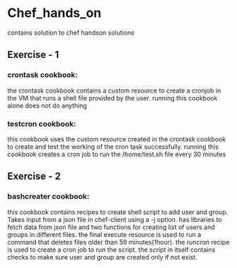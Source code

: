# Chef_hands_on
contains solution to chef handson solutions
## Exercise - 1
### crontask cookbook:
the crontask cookbook contains a custom resource to create a cronjob in the VM that runs a shell file provided by the user. running this cookbook alone does not do anything
### testcron cookbook:
this cookbook uses the custom resource created in the crontask cookbook to create and test the working of the cron task successfully.
running this cookbook creates a cron job to run the /home/test.sh file every 30 minutes

## Exercise - 2
### bashcreater cookbook:
this cookbook contains recipes to create shell script to add user and group. Takes input from a json file in chef-client using a -j option. has libraries to fetch data from json file and two functions for creating list of users and groups in different files. the final execute resource is used to run a command that deletes files older than 59 minutes(1hour). the runcron recipe is used to create a cron job to run the script. the script in itself contains checks to make sure user and group are created only if not exist. 
